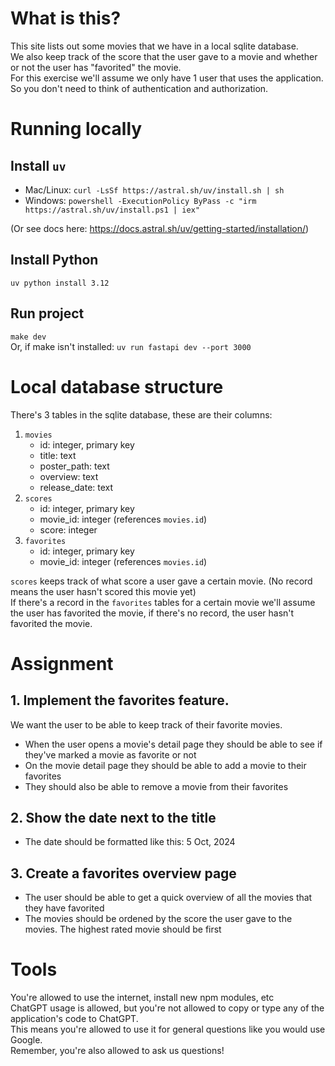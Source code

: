# What is this?
This site lists out some movies that we have in a local sqlite database.  
We also keep track of the score that the user gave to a movie and whether or not the user has "favorited" the movie.  
For this exercise we'll assume we only have 1 user that uses the application.  
So you don't need to think of authentication and authorization.  


# Running locally

## Install `uv`
- Mac/Linux: `curl -LsSf https://astral.sh/uv/install.sh | sh`
- Windows: `powershell -ExecutionPolicy ByPass -c "irm https://astral.sh/uv/install.ps1 | iex"`

(Or see docs here: https://docs.astral.sh/uv/getting-started/installation/)

## Install Python
`uv python install 3.12`

## Run project
`make dev`  
Or, if make isn't installed: `uv run fastapi dev --port 3000`
 


# Local database structure
There's 3 tables in the sqlite database, these are their columns:

1. `movies`
   -  id: integer, primary key
   -  title: text
   -  poster_path: text
   -  overview: text
   -  release_date: text
2. `scores`
   - id: integer, primary key
   - movie_id: integer (references `movies.id`)
   - score: integer
3. `favorites`
   - id: integer, primary key
   - movie_id: integer (references `movies.id`)

`scores` keeps track of what score a user gave a certain movie. (No record means the user hasn't scored this movie yet)  
If there's a record in the `favorites` tables for a certain movie we'll assume the user has favorited the movie, if there's no record, the user hasn't 
favorited the movie.


# Assignment

## 1. Implement the favorites feature. 
We want the user to be able to keep track of their favorite movies.  
- When the user opens a movie's detail page they should be able to see if they've marked a movie as favorite or not
- On the movie detail page they should be able to add a movie to their favorites
- They should also be able to remove a movie from their favorites

## 2. Show the date next to the title
- The date should be formatted like this: 5 Oct, 2024
 
## 3. Create a favorites overview page
- The user should be able to get a quick overview of all the movies that they have favorited
- The movies should be ordened by the score the user gave to the movies.
  The highest rated movie should be first

# Tools
You're allowed to use the internet, install new npm modules, etc  
ChatGPT usage is allowed, but you're not allowed to copy or type any of the application's code to ChatGPT.  
This means you're allowed to use it for general questions like you would use Google.  
Remember, you're also allowed to ask us questions!
